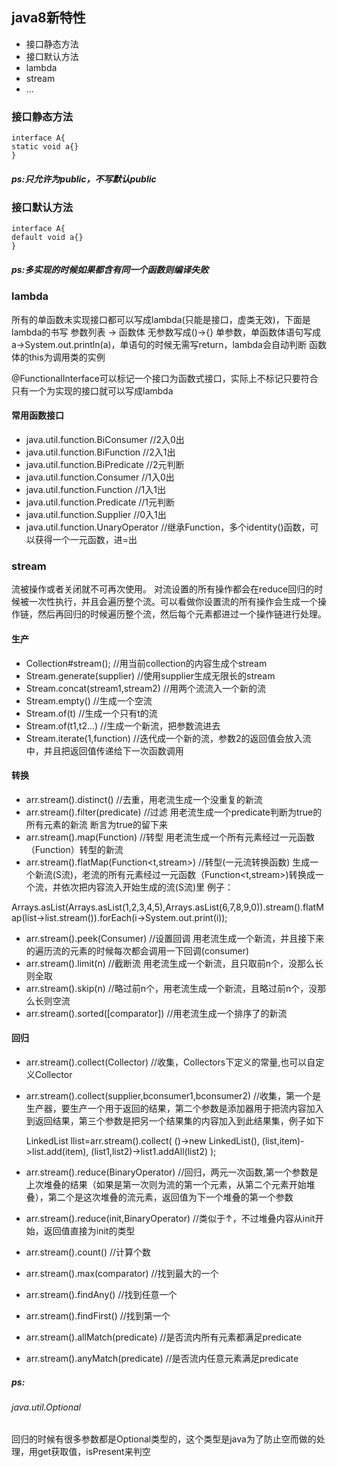 ## java8新特性

* 接口静态方法
* 接口默认方法
* lambda
* stream
* ...

### 接口静态方法
	interface A{
	static void a{}
	}
##### ps:只允许为public，不写默认public

### 接口默认方法
	interface A{
	default void a{}
	}
##### ps:多实现的时候如果都含有同一个函数则编译失败

### lambda

所有的单函数未实现接口都可以写成lambda(只能是接口，虚类无效)，下面是lambda的书写
参数列表 -> 函数体
无参数写成()->{}
单参数，单函数体语句写成 a->System.out.println(a)，单语句的时候无需写return，lambda会自动判断
函数体的this为调用类的实例

@FunctionalInterface可以标记一个接口为函数式接口，实际上不标记只要符合只有一个为实现的接口就可以写成lambda
#### 常用函数接口
* java.util.function.BiConsumer //2入0出
* java.util.function.BiFunction //2入1出
* java.util.function.BiPredicate //2元判断
* java.util.function.Consumer //1入0出
* java.util.function.Function //1入1出
* java.util.function.Predicate //1元判断
* java.util.function.Supplier //0入1出
* java.util.function.UnaryOperator //继承Function，多个identity()函数，可以获得一个一元函数，进=出

### stream
流被操作或者关闭就不可再次使用。
对流设置的所有操作都会在reduce回归的时候被一次性执行，并且会遍历整个流。可以看做你设置流的所有操作会生成一个操作链，然后再回归的时候遍历整个流，然后每个元素都进过一个操作链进行处理。


#### 生产

* Collection#stream(); //用当前collection的内容生成个stream
* Stream.generate(supplier) //使用supplier生成无限长的stream
* Stream.concat(stream1,stream2) //用两个流流入一个新的流
* Stream.empty() //生成一个空流
* Stream.of(t) //生成一个只有t的流
* Stream.of(t1,t2...) //生成一个新流，把参数流进去
* Stream.iterate(1,function) //迭代成一个新的流，参数2的返回值会放入流中，并且把返回值传递给下一次函数调用

#### 转换

* arr.stream().distinct() //去重，用老流生成一个没重复的新流
* arr.stream().filter(predicate) //过滤 用老流生成一个predicate判断为true的所有元素的新流 断言为true的留下来
* arr.stream().map(Function) //转型 用老流生成一个所有元素经过一元函数（Function）转型的新流 
* arr.stream().flatMap(Function<t,stream>) //转型(一元流转换函数) 生成一个新流(S流)，老流的所有元素经过一元函数（Function<t,stream>)转换成一个流，并依次把内容流入开始生成的流(S流)里    例子：

Arrays.asList(Arrays.asList(1,2,3,4,5),Arrays.asList(6,7,8,9,0)).stream().flatMap(list->list.stream()).forEach(i->System.out.print(i));

* arr.stream().peek(Consumer) //设置回调 用老流生成一个新流，并且接下来的遍历流的元素的时候每次都会调用一下回调(consumer)
* arr.stream().limit(n) //截断流 用老流生成一个新流，且只取前n个，没那么长则全取
* arr.stream().skip(n) //略过前n个，用老流生成一个新流，且略过前n个，没那么长则空流
* arr.stream().sorted([comparator]) //用老流生成一个排序了的新流

#### 回归

* arr.stream().collect(Collector) //收集，Collectors下定义的常量,也可以自定义Collector
* arr.stream().collect(supplier,bconsumer1,bconsumer2) //收集，第一个是生产器，要生产一个用于返回的结果，第二个参数是添加器用于把流内容加入到返回结果，第三个参数是把另一个结果集的内容加入到此结果集，例子如下
	
	LinkedList<Integer> llist=arr.stream().collect(
	()->new LinkedList<Integer>(),
	(list,item)->list.add(item),
	(list1,list2)->list1.addAll(list2)
	);

* arr.stream().reduce(BinaryOperator) //回归，两元一次函数,第一个参数是上次堆叠的结果（如果是第一次则为流的第一个元素，从第二个元素开始堆叠），第二个是这次堆叠的流元素，返回值为下一个堆叠的第一个参数
* arr.stream().reduce(init,BinaryOperator) //类似于↑，不过堆叠内容从init开始，返回值直接为init的类型
* arr.stream().count() //计算个数
* arr.stream().max(comparator) //找到最大的一个
* arr.stream().findAny() //找到任意一个
* arr.stream().findFirst() //找到第一个
* arr.stream().allMatch(predicate) //是否流内所有元素都满足predicate
* arr.stream().anyMatch(predicate) //是否流内任意元素满足predicate

##### ps:
###### java.util.Optional
回归的时候有很多参数都是Optional类型的，这个类型是java为了防止空而做的处理，用get获取值，isPresent来判空















